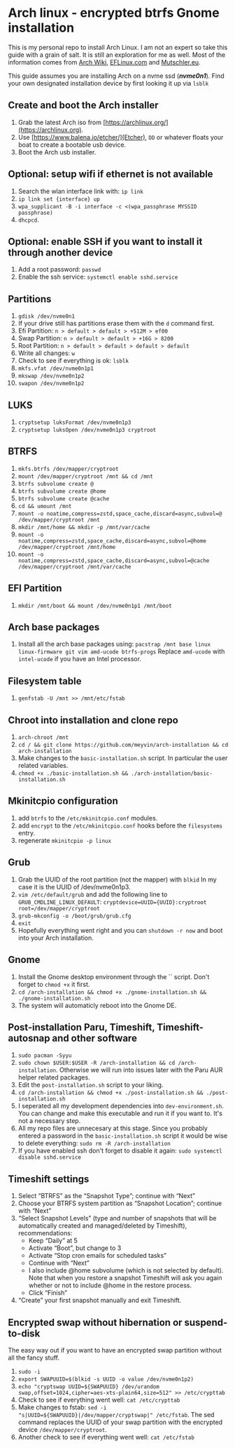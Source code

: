 # Arch linux - encrypted btrfs Gnome installation
This is my personal repo to install Arch Linux. I am not an expert so take this guide with a grain of salt. It is still an exploration for me as well. Most of the information comes from [Arch Wiki](https://wiki.archlinux.org/), [EFLinux.com](https://eflinux.com/) and [Mutschler.eu](https://mutschler.eu/).

This guide assumes you are installing Arch on a nvme ssd (***nvme0n1***). Find your own designated installation device by first looking it up via `lsblk`

## Create and boot the Arch installer
1. Grab the latest Arch iso from [https://archlinux.org/](https://archlinux.org).
2. Use [https://www.balena.io/etcher/](Etcher), `DD` or whatever floats your boat to create a bootable usb device.
3. Boot the Arch usb installer.

## Optional: setup wifi if ethernet is not available
1. Search the wlan interface link with: `ip link`
2. `ip link set {interface} up`
3. `wpa_supplicant -B -i interface -c <(wpa_passphrase MYSSID passphrase)`
4. `dhcpcd`.

## Optional: enable SSH if you want to install it through another device
1. Add a root password: `passwd`
2. Enable the ssh service: `systemctl enable sshd.service`

## Partitions
1. `gdisk /dev/nvme0n1`
2. If your drive still has partitions erase them with the `d` command first.
3. Efi Partition: `n > default > default > +512M > ef00`
4. Swap Partition: `n > default > default > +16G > 8200`
5. Root Partition: `n > default > default > default > default`
6. Write all changes: `w`
7. Check to see if everything is ok: `lsblk`
8. `mkfs.vfat /dev/nvme0n1p1`
9. `mkswap /dev/nvme0n1p2`
10. `swapon /dev/nvme0n1p2`

## LUKS
1. `cryptsetup luksFormat /dev/nvme0n1p3`
2. `cryptsetup luksOpen /dev/nvme0n1p3 cryptroot`

## BTRFS
1. `mkfs.btrfs /dev/mapper/cryptroot`
2. `mount /dev/mapper/cryptroot /mnt && cd /mnt`
3. `btrfs subvolume create @`
4. `btrfs subvolume create @home`
5. `btrfs subvolume create @cache`
6. `cd && umount /mnt`
7. `mount -o noatime,compress=zstd,space_cache,discard=async,subvol=@ /dev/mapper/cryptroot /mnt`
8. `mkdir /mnt/home && mkdir -p /mnt/var/cache`
9. `mount -o noatime,compress=zstd,space_cache,discard=async,subvol=@home /dev/mapper/cryptroot /mnt/home`
10. `mount -o noatime,compress=zstd,space_cache,discard=async,subvol=@cache /dev/mapper/cryptroot /mnt/var/cache`

## EFI Partition
1. `mkdir /mnt/boot && mount /dev/nvme0n1p1 /mnt/boot`

## Arch base packages
1. Install all the arch base packages using: `pacstrap /mnt base linux linux-firmware git vim amd-ucode btrfs-progs` Replace `amd-ucode` with `intel-ucode` if you have an Intel processor.

## Filesystem table
1. `genfstab -U /mnt >> /mnt/etc/fstab`

## Chroot into installation and clone repo
1. `arch-chroot /mnt`
2. `cd / && git clone https://github.com/meyvin/arch-installation && cd arch-installation`
3. Make changes to the `basic-installation.sh` script. In particular the user related variables.
4. `chmod +x ./basic-installation.sh && ./arch-installation/basic-installation.sh`

## Mkinitcpio configuration
1. add `btrfs` to the `/etc/mkinitcpio.conf` modules.
2. add `encrypt` to the `/etc/mkinitcpio.conf` hooks before the `filesystems` entry.
3. regenerate `mkinitcpio -p linux`

## Grub
1. Grab the UUID of the root partition (not the mapper) with `blkid` In my case it is the UUID of /dev/nvme0n1p3.
2. `vim /etc/default/grub` and add the following line to `GRUB_CMDLINE_LINUX_DEFAULT`: `cryptdevice=UUID={UUID}:cryptroot root=/dev/mapper/cryptroot`
3. `grub-mkconfig -o /boot/grub/grub.cfg`
4. `exit`
5. Hopefully everything went right and you can `shutdown -r now` and boot into your Arch installation.

## Gnome
1. Install the Gnome desktop environment through the `` script. Don't forget to `chmod +x` it first.
2. `cd /arch-installation && chmod +x ./gnome-installation.sh && ./gnome-installation.sh`
2. The system will automaticly reboot into the Gnome DE.

## Post-installation Paru, Timeshift, Timeshift-autosnap and other software
1. `sudo pacman -Syyu`
2. `sudo chown $USER:$USER -R /arch-installation && cd /arch-installation`. Otherwise we will run into issues later with the Paru AUR helper related packages.
3. Edit the `post-installation.sh` script to your liking.
4. `cd /arch-installation && chmod +x ./post-installation.sh && ./post-installation.sh`
5. I seperated all my development dependencies into `dev-environment.sh`. You can change and make this executable and run it if you want to. It's not a necessary step.
6. All my repo files are unnecesary at this stage. Since you probably entered a password in the `basic-installation.sh` script it would be wise to delete everything: `sudo rm -R /arch-installation`
7. If you have enabled ssh don't forget to disable it again: `sudo systemctl disable sshd.service`

## Timeshift settings
1. Select “BTRFS” as the “Snapshot Type”; continue with “Next”
2. Choose your BTRFS system partition as “Snapshot Location”; continue with “Next”
3. “Select Snapshot Levels” (type and number of snapshots that will be automatically created and managed/deleted by Timeshift), recommendations:
    - Keep “Daily” at 5
    - Activate “Boot”, but change to 3
    - Activate “Stop cron emails for scheduled tasks”
    - Continue with “Next”
    - I also include @home subvolume (which is not selected by default). Note that when you restore a snapshot Timeshift will ask you again whether or not to include @home in the restore process.
    - Click “Finish”
4. “Create” your first snapshot manually and exit Timeshift.

## Encrypted swap without hibernation or suspend-to-disk
The easy way out if you want to have an encrypted swap partition without all the fancy stuff.

1. `sudo -i`
2. `export SWAPUUID=$(blkid -s UUID -o value /dev/nvme0n1p2)`
3. `echo "cryptswap UUID=${SWAPUUID} /dev/urandom swap,offset=1024,cipher=aes-xts-plain64,size=512" >> /etc/crypttab`
4. Check to see if everything went well: `cat /etc/crypttab`
5. Make changes to fstab: `sed -i "s|UUID=${SWAPUUID}|/dev/mapper/cryptswap|" /etc/fstab`. The sed command replaces the UUID of your swap partition with the encrypted device `/dev/mapper/cryptroot`.
6. Another check to see if everything went well: `cat /etc/fstab`
